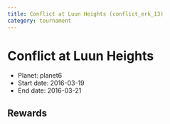```yaml
---
title: Conflict at Luun Heights (conflict_erk_13)
category: tournament
---
```

# Conflict at Luun Heights

  * Planet: planet6
  * Start date: 2016-03-19
  * End date: 2016-03-21

## Rewards

